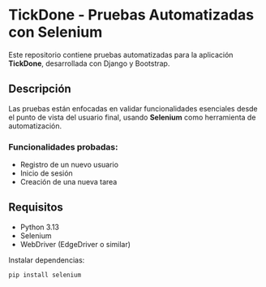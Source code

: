 # TickDone - Pruebas Automatizadas con Selenium

Este repositorio contiene pruebas automatizadas para la aplicación **TickDone**, desarrollada con Django y Bootstrap.

## Descripción

Las pruebas están enfocadas en validar funcionalidades esenciales desde el punto de vista del usuario final, usando **Selenium** como herramienta de automatización.

### Funcionalidades probadas:

-  Registro de un nuevo usuario
-  Inicio de sesión
-  Creación de una nueva tarea

## Requisitos

- Python 3.13
- Selenium
- WebDriver (EdgeDriver o similar)

Instalar dependencias:

```bash
pip install selenium

